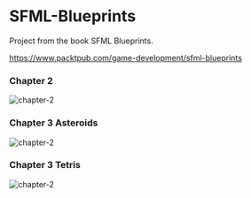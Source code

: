 # SFML-Blueprints
Project from the book SFML Blueprints.

https://www.packtpub.com/game-development/sfml-blueprints

### Chapter 2
![chapter-2](https://github.com/iZastic/SFML-Blueprints/blob/master/screens/chapter-2.png "Chapter 2 completed project")

### Chapter 3 Asteroids
![chapter-2](https://github.com/iZastic/SFML-Blueprints/blob/master/screens/chapter-3-asteroids.png "Chapter 3 ateroids completed")

### Chapter 3 Tetris
![chapter-2](https://github.com/iZastic/SFML-Blueprints/blob/master/screens/chapter-3-tetris.png "Chapter 2 tetris completed")
